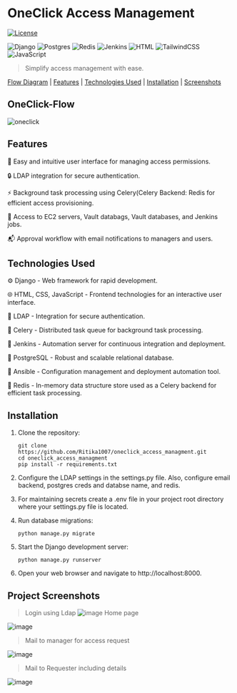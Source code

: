 # OneClick Access Management

[![License](https://img.shields.io/badge/License-MIT-blue.svg)](LICENSE)
>
![Django](https://img.shields.io/badge/django-%23092E20.svg?style=for-the-badge&logo=django&logoColor=white) ![Postgres](https://img.shields.io/badge/postgres-%23316192.svg?style=for-the-badge&logo=postgresql&logoColor=white) ![Redis](https://img.shields.io/badge/redis-%23DD0031.svg?style=for-the-badge&logo=redis&logoColor=white) ![Jenkins](https://img.shields.io/badge/jenkins-%232C5263.svg?style=for-the-badge&logo=jenkins&logoColor=white) ![HTML](https://img.shields.io/badge/html5-%23E34F26.svg?style=for-the-badge&logo=html5&logoColor=white) ![TailwindCSS](https://img.shields.io/badge/tailwindcss-%2338B2AC.svg?style=for-the-badge&logo=tailwind-css&logoColor=white) ![JavaScript](https://img.shields.io/badge/javascript-%23323330.svg?style=for-the-badge&logo=javascript&logoColor=%23F7DF1E)

> Simplify access management with ease.

[Flow Diagram](#oneclickflow) | [Features](#features) | [Technologies Used](#technologies-used) | [Installation](#installation) | [Screenshots](#screenshots)


>
## OneClick-Flow
![oneclick](https://github.com/Ritika1007/oneclick_access_managment/assets/72782573/a98c3f30-4c93-4c7b-9642-581009cc1ac0)


## Features

🚀 Easy and intuitive user interface for managing access permissions.

🔒 LDAP integration for secure authentication.

⚡ Background task processing using Celery(Celery Backend: Redis for efficient access provisioning.

🔐 Access to EC2 servers, Vault databags, Vault databases, and Jenkins jobs.

📬 Approval workflow with email notifications to managers and users.

## Technologies Used

⚙️ Django - Web framework for rapid development.

🌐 HTML, CSS, JavaScript - Frontend technologies for an interactive user interface.

🔑 LDAP - Integration for secure authentication.

🌱 Celery - Distributed task queue for background task processing.

🔧 Jenkins - Automation server for continuous integration and deployment.

🐘 PostgreSQL - Robust and scalable relational database.

🔧 Ansible - Configuration management and deployment automation tool.

🔧 Redis - In-memory data structure store used as a Celery backend for efficient task processing.

## Installation

1. Clone the repository:

   ```shell
   git clone https://github.com/Ritika1007/oneclick_access_managment.git
   cd oneclick_access_managment
   pip install -r requirements.txt
   
2. Configure the LDAP settings in the settings.py file. Also, configure email backend, postgres creds and databse name, and redis.

3. For maintaining secrets create a .env file in your project root directory where your settings.py file is located.

4. Run database migrations:
   ```shell
   python manage.py migrate

5. Start the Django development server:
   ```shell
   python manage.py runserver

6. Open your web browser and navigate to http://localhost:8000.



## Project Screenshots
> 
> Login using Ldap
![image](https://github.com/Ritika1007/oneclick_access_managment/assets/72782573/514cb3ed-3ee3-406e-8367-ffebe7428455)
> Home page
> 
![image](https://github.com/Ritika1007/oneclick_access_managment/assets/72782573/00d11d3d-3670-46bc-abd5-1d071c743483)
> Mail to manager for access request
> 
![image](https://github.com/Ritika1007/oneclick_access_managment/assets/72782573/58e4d61e-91a0-4262-b896-8d5713ddfa43)
>Mail to Requester including details
>
![image](https://github.com/Ritika1007/oneclick_access_managment/assets/72782573/b47edd6c-aebe-4433-981e-52fa69d63cf7)
